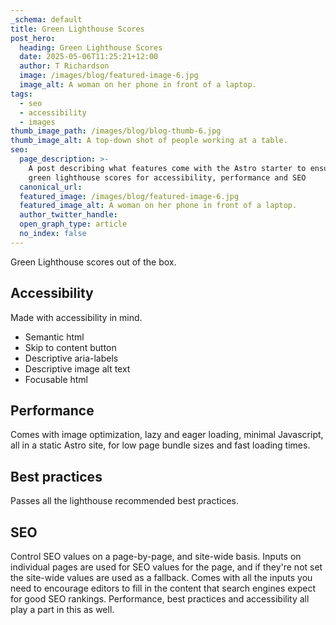 ```yaml
---
_schema: default
title: Green Lighthouse Scores
post_hero:
  heading: Green Lighthouse Scores
  date: 2025-05-06T11:25:21+12:00
  author: T Richardson
  image: /images/blog/featured-image-6.jpg
  image_alt: A woman on her phone in front of a laptop.
tags:
  - seo
  - accessibility
  - images
thumb_image_path: /images/blog/blog-thumb-6.jpg
thumb_image_alt: A top-down shot of people working at a table.
seo:
  page_description: >-
    A post describing what features come with the Astro starter to ensure it has
    green lighthouse scores for accessibility, performance and SEO
  canonical_url:
  featured_image: /images/blog/featured-image-6.jpg
  featured_image_alt: A woman on her phone in front of a laptop.
  author_twitter_handle:
  open_graph_type: article
  no_index: false
---
```

Green Lighthouse scores out of the box.

## Accessibility

Made with accessibility in mind.

* Semantic html
* Skip to content button
* Descriptive aria-labels
* Descriptive image alt text
* Focusable html

## Performance

Comes with image optimization, lazy and eager loading, minimal Javascript, all in a static Astro site, for low page bundle sizes and fast loading times.

## Best practices

Passes all the lighthouse recommended best practices.

## SEO

Control SEO values on a page-by-page, and site-wide basis. Inputs on individual pages are used for SEO values for the page, and if they're not set the site-wide values are used as a fallback. Comes with all the inputs you need to encourage editors to fill in the content that search engines expect for good SEO rankings. Performance, best practices and accessibility all play a part in this as well.